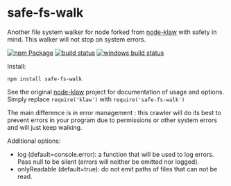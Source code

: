 # safe-fs-walk

Another file system walker for node forked from [node-klaw](https://github.com/jprichardson/node-klaw) with safety in mind. This walker will not stop on system errors.

[![npm Package](https://img.shields.io/npm/v/safe-fs-walk.svg?style=flat-square)](https://www.npmjs.org/package/safe-fs-walk)
[![build status](https://api.travis-ci.org/dawizz/safe-fs-walk.svg)](http://travis-ci.org/dawizz/safe-fs-walk)
[![windows build status](https://ci.appveyor.com/api/projects/status/github/dawizz/safe-fs-walk?branch=master&svg=true)](https://ci.appveyor.com/project/dawizz/safe-fs-walk/branch/master)

Install:

    npm install safe-fs-walk

See the original [node-klaw](https://github.com/jprichardson/node-klaw) project for documentation of usage and options. Simply replace `require('klaw')` with `require('safe-fs-walk')`

The main difference is in error management : this crawler will do its best to prevent errors in your program due to permissions or other system errors and will just keep walking.

Additional options:
  - log (default=console.error): a function that will be used to log errors. Pass null to be silent (errors will neither be emitted nor logged).
  - onlyReadable (default=true): do not emit paths of files that can not be read.
